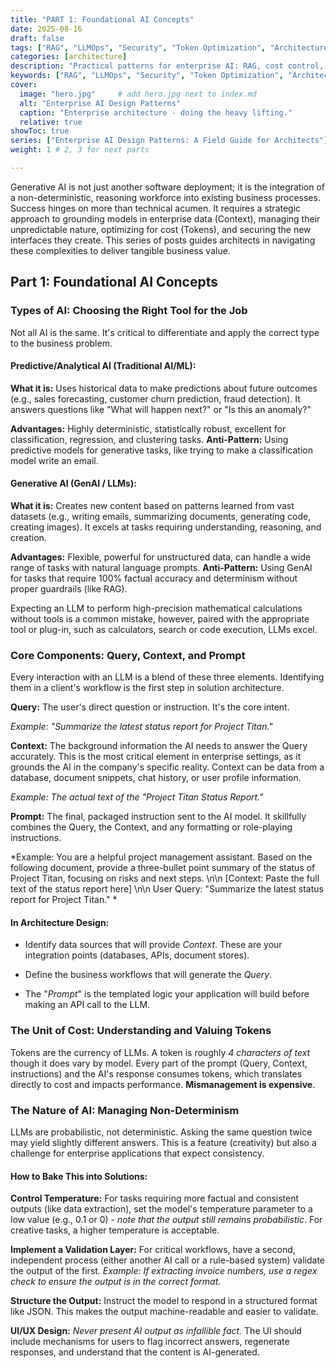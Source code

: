 ```yaml
---
title: "PART 1: Foundational AI Concepts"
date: 2025-08-16
draft: false
tags: ["RAG", "LLMOps", "Security", "Token Optimization", "Architecture", "AI"]
categories: [architecture]
description: "Practical patterns for enterprise AI: RAG, cost control, security, LLMOps, and change management—with templates and pitfalls."
keywords: ["RAG", "LLMOps", "Security", "Token Optimization", "Architecture"]
cover:
  image: "hero.jpg"     # add hero.jpg next to index.md
  alt: "Enterprise AI Design Patterns"
  caption: "Enterprise architecture - doing the heavy lifting."
  relative: true
showToc: true
series: ["Enterprise AI Design Patterns: A Field Guide for Architects"]
weight: 1 # 2, 3 for next parts

---
```


Generative AI is not just another software deployment; it is the integration of a non-deterministic, reasoning workforce into existing business processes. Success hinges on more than technical acumen. It requires a strategic approach to grounding models in enterprise data (Context), managing their unpredictable nature, optimizing for cost (Tokens), and securing the new interfaces they create. This series of posts guides architects in navigating these complexities to deliver tangible business value.

## Part 1: Foundational AI Concepts
### Types of AI: Choosing the Right Tool for the Job
Not all AI is the same. It's critical to differentiate and apply the correct type to the business problem.
#### Predictive/Analytical AI (Traditional AI/ML):
**What it is:** Uses historical data to make predictions about future outcomes (e.g., sales forecasting, customer churn prediction, fraud detection). It answers questions like "What will happen next?" or "Is this an anomaly?"

**Advantages:** Highly deterministic, statistically robust, excellent for classification, regression, and clustering tasks.
**Anti-Pattern:** Using predictive models for generative tasks, like trying to make a classification model write an email.

#### Generative AI (GenAI / LLMs):
**What it is:** Creates new content based on patterns learned from vast datasets (e.g., writing emails, summarizing documents, generating code, creating images). It excels at tasks requiring understanding, reasoning, and creation.

**Advantages:** Flexible, powerful for unstructured data, can handle a wide range of tasks with natural language prompts.
**Anti-Pattern:** Using GenAI for tasks that require 100% factual accuracy and determinism without proper guardrails (like RAG). 

Expecting an LLM to perform high-precision mathematical calculations without tools is a common mistake, however, paired with the appropriate tool or plug-in, such as calculators, search or code execution, LLMs excel.

### Core Components: Query, Context, and Prompt
Every interaction with an LLM is a blend of these three elements. Identifying them in a client's workflow is the first step in solution architecture.

**Query:** The user's direct question or instruction. It's the core intent.

*Example: "Summarize the latest status report for Project Titan."*

**Context:** The background information the AI needs to answer the Query accurately. This is the most critical element in enterprise settings, as it grounds the AI in the company's specific reality. Context can be data from a database, document snippets, chat history, or user profile information.

*Example: The actual text of the "Project Titan Status Report."*

**Prompt:** The final, packaged instruction sent to the AI model. It skillfully combines the Query, the Context, and any formatting or role-playing instructions.

*Example: You are a helpful project management assistant. Based on the following document, provide a three-bullet point summary of the status of Project Titan, focusing on risks and next steps. \n\n [Context: Paste the full text of the status report here] \n\n User Query: "Summarize the latest status report for Project Titan."
*

#### In Architecture Design:

 - Identify data sources that will provide *Context*. These are your integration points (databases, APIs, document stores).

 - Define the business workflows that will generate the *Query*.

 - The "*Prompt*" is the templated logic your application will build before making an API call to the LLM.

### The Unit of Cost: Understanding and Valuing Tokens

Tokens are the currency of LLMs. A token is roughly *4 characters of text* though it does vary by model. Every part of the prompt (Query, Context, instructions) and the AI's response consumes tokens, which translates directly to cost and impacts performance. **Mismanagement is expensive**.

### The Nature of AI: Managing Non-Determinism

LLMs are probabilistic, not deterministic. Asking the same question twice may yield slightly different answers. This is a feature (creativity) but also a challenge for enterprise applications that expect consistency.

#### How to Bake This into Solutions:

**Control Temperature:** For tasks requiring more factual and consistent outputs (like data extraction), set the model's temperature parameter to a low value (e.g., 0.1 or 0) - *note that the output still remains probabilistic*. For creative tasks, a higher temperature is acceptable.

**Implement a Validation Layer:** For critical workflows, have a second, independent process (either another AI call or a rule-based system) validate the output of the first. *Example: If extracting invoice numbers, use a regex check to ensure the output is in the correct format.*

**Structure the Output:** Instruct the model to respond in a structured format like JSON. This makes the output machine-readable and easier to validate.

**UI/UX Design:** *Never present AI output as infallible fact.* The UI should include mechanisms for users to flag incorrect answers, regenerate responses, and understand that the content is AI-generated.
